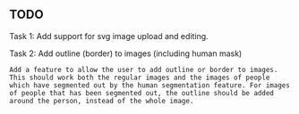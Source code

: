 ## TODO

Task 1: Add support for svg image upload and editing.

Task 2: Add outline (border) to images (including human mask)

```
Add a feature to allow the user to add outline or border to images. This should work both the regular images and the images of people which have segmented out by the human segmentation feature. For images of people that has been segmented out, the outline should be added around the person, instead of the whole image.
```
